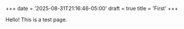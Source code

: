+++
date = '2025-08-31T21:16:46-05:00'
draft = true
title = 'First'
+++



Hello! This is a test page.

